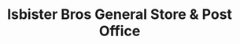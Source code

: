 ---
title: "Isbister Bros General Store & Post Office"
url: /quoyloo/isbister-bros-general-store-and-post-office/
shop: convenience
---